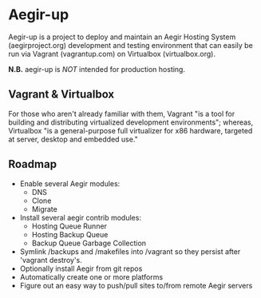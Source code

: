 Aegir-up
========

Aegir-up is a project to deploy and maintain an Aegir Hosting System
(aegirproject.org) development and testing environment that can easily be run
via Vagrant (vagrantup.com) on Virtualbox (virtualbox.org).

**N.B.** aegir-up is *NOT* intended for production hosting.


Vagrant & Virtualbox
--------------------

For those who aren't already familiar with them, Vagrant "is a tool for
building and distributing virtualized development environments"; whereas,
Virtualbox "is a general-purpose full virtualizer for x86 hardware, targeted at
server, desktop and embedded use."

Roadmap
-------

* Enable several Aegir modules:
  * DNS
  * Clone
  * Migrate
* Install several aegir contrib modules:
  * Hosting Queue Runner
  * Hosting Backup Queue
  * Backup Queue Garbage Collection
* Symlink /backups and /makefiles into /vagrant so they persist after 'vagrant
destroy's.
* Optionally install Aegir from git repos
* Automatically create one or more platforms
* Figure out an easy way to push/pull sites to/from remote Aegir servers
